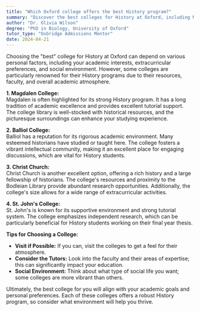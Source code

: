 ```yaml
---
title: "Which Oxford college offers the best History program?"
summary: "Discover the best colleges for History at Oxford, including Magdalen, Balliol, Christ Church, and St. John's, each offering unique strengths and resources."
author: "Dr. Olivia Wilson"
degree: "PhD in Biology, University of Oxford"
tutor_type: "Oxbridge Admissions Mentor"
date: 2024-04-21
---
```


Choosing the "best" college for History at Oxford can depend on various personal factors, including your academic interests, extracurricular preferences, and social environment. However, some colleges are particularly renowned for their History programs due to their resources, faculty, and overall academic atmosphere.

**1. Magdalen College:**  
Magdalen is often highlighted for its strong History program. It has a long tradition of academic excellence and provides excellent tutorial support. The college library is well-stocked with historical resources, and the picturesque surroundings can enhance your studying experience.

**2. Balliol College:**  
Balliol has a reputation for its rigorous academic environment. Many esteemed historians have studied or taught here. The college fosters a vibrant intellectual community, making it an excellent place for engaging discussions, which are vital for History students.

**3. Christ Church:**  
Christ Church is another excellent option, offering a rich history and a large fellowship of historians. The college's resources and proximity to the Bodleian Library provide abundant research opportunities. Additionally, the college's size allows for a wide range of extracurricular activities.

**4. St. John's College:**  
St. John's is known for its supportive environment and strong tutorial system. The college emphasizes independent research, which can be particularly beneficial for History students working on their final year thesis.

**Tips for Choosing a College:**
- **Visit if Possible:** If you can, visit the colleges to get a feel for their atmosphere.
- **Consider the Tutors:** Look into the faculty and their areas of expertise; this can significantly impact your education.
- **Social Environment:** Think about what type of social life you want; some colleges are more vibrant than others.

Ultimately, the best college for you will align with your academic goals and personal preferences. Each of these colleges offers a robust History program, so consider what environment will help you thrive.
    